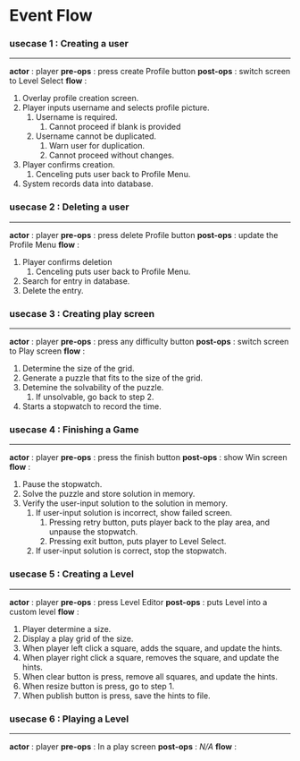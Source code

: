 # Event Flow

### usecase 1 : Creating a user
---------------------------------
**actor**     : player
**pre-ops**   : press create Profile button
**post-ops**  : switch screen to Level Select
**flow**      : 
1. Overlay profile creation screen.
2. Player inputs username and selects profile picture.
   1. Username is required.
      1. Cannot proceed if blank is provided
   2. Username cannot be duplicated.
      1. Warn user for duplication.
      2. Cannot proceed without changes.
3. Player confirms creation.
   1. Cenceling puts user back to Profile Menu.
4. System records data into database.

### usecase 2 : Deleting a user
---------------------------------
**actor**     : player
**pre-ops**   : press delete Profile button
**post-ops**  : update the Profile Menu
**flow**      :
1. Player confirms deletion
   1. Cenceling puts user back to Profile Menu.
2. Search for entry in database.
3. Delete the entry.

### usecase 3 : Creating play screen
------------------------------------
**actor**     : player
**pre-ops**   : press any difficulty button
**post-ops**  : switch screen to Play screen
**flow**      :
1. Determine the size of the grid.
2. Generate a puzzle that fits to the size of the grid.
3. Detemine the solvability of the puzzle.
   1. If unsolvable, go back to step 2.
4. Starts a stopwatch to record the time.
 
### usecase 4 : Finishing a Game
----------------------------------
**actor**     : player
**pre-ops**   : press the finish button
**post-ops**  : show Win screen
**flow**      : 
1. Pause the stopwatch.
2. Solve the puzzle and store solution in memory.
3. Verify the user-input solution to the solution in memory.
   1. If user-input solution is incorrect, show failed screen.
      1. Pressing retry button, puts player back to the play area, and unpause the stopwatch.
      2. Pressing exit button, puts player to Level Select.
   2. If user-input solution is correct, stop the stopwatch.

### usecase 5 : Creating a Level
---------------------------------
**actor**     : player
**pre-ops**   : press Level Editor
**post-ops**  : puts Level into a custom level
**flow**      :
1. Player determine a size.
2. Display a play grid of the size.
3. When player left click a square, adds the square, and update the hints.
4. When player right click a square, removes the square, and update the hints.
5. When clear button is press, remove all squares, and update the hints.
6. When resize button is press, go to step 1.
7. When publish button is press, save the hints to file.

### usecase 6 : Playing a Level
-----------------------------------
**actor**     : player
**pre-ops**   : In a play screen
**post-ops**  : *N/A*
**flow**      :
